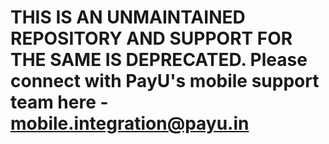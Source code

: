 # THIS IS AN UNMAINTAINED REPOSITORY AND SUPPORT FOR THE SAME IS DEPRECATED. Please connect with PayU's mobile support team here - mobile.integration@payu.in
